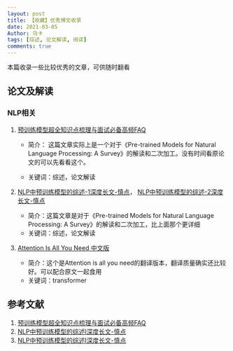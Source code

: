 ```yaml
---
layout: post
title: 【收藏】优秀博文收录
date: 2021-03-05
Author: 乌卡 
tags: [综述, 论文解读, 阅读]
comments: true
---
```


本篇收录一些比较优秀的文章，可供随时翻看

## 论文及解读

### NLP相关

1. [预训练模型超全知识点梳理与面试必备高频FAQ](https://mp.weixin.qq.com/s/rYNW36Iztz0Bh7pBX9pdrg) 

   - 简介： 这篇文章实际上是一个对于《Pre-trained Models for Natural Language Processing: A Survey》的解读和二次加工。没有时间看原论文的可以先看看这个。

   - 关键词：综述，论文解读

2. [NLP中预训练模型的综述-1深度长文-慎点](https://zhuanlan.zhihu.com/p/353054197)， [NLP中预训练模型的综述-2深度长文-慎点](https://zhuanlan.zhihu.com/p/353638297)
   - 简介：这篇文章是对于《Pre-trained Models for Natural Language Processing: A Survey》的解读和二次加工，比上面那个更详细
   - 关键词：综述，论文解读
3. [Attention Is All You Need 中文版](https://blog.csdn.net/nocml/article/details/103082600)
   - 简介：这个是Attention is all you need的翻译版本，翻译质量确实还比较好。可以配合原文一起食用
   - 关键词：transformer

## 参考文献

1.  [预训练模型超全知识点梳理与面试必备高频FAQ](https://mp.weixin.qq.com/s/rYNW36Iztz0Bh7pBX9pdrg)
2. [NLP中预训练模型的综述I深度长文-慎点](https://zhuanlan.zhihu.com/p/353054197)
3. [NLP中预训练模型的综述I深度长文-慎点](https://zhuanlan.zhihu.com/p/353638297)

